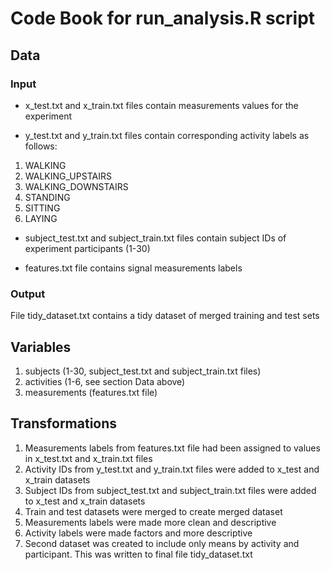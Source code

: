 # Code Book for run_analysis.R script

## Data

### Input

* x_test.txt and x_train.txt files contain measurements values for the experiment

* y_test.txt and y_train.txt files contain corresponding activity labels as follows:

1. WALKING
2. WALKING_UPSTAIRS
3. WALKING_DOWNSTAIRS
4. STANDING
5. SITTING
6. LAYING

* subject_test.txt and subject_train.txt files contain subject IDs of experiment participants (1-30)

* features.txt file contains signal measurements labels



### Output

File tidy_dataset.txt contains a tidy dataset of merged training and test sets

## Variables

1. subjects (1-30, subject_test.txt and subject_train.txt files)
2. activities (1-6, see section Data above)
3. measurements (features.txt file)

## Transformations

1. Measurements labels from features.txt file had been assigned to values in x_test.txt and x_train.txt files
2. Activity IDs from y_test.txt and y_train.txt files were added to x_test and x_train datasets
3. Subject IDs from subject_test.txt and subject_train.txt files were added to x_test and x_train datasets
4. Train and test datasets were merged to create merged dataset
5. Measurements labels were made more clean and descriptive
6. Activity labels were made factors and more descriptive
7. Second dataset was created to include only means by activity and participant. This was written to final file tidy_dataset.txt 
